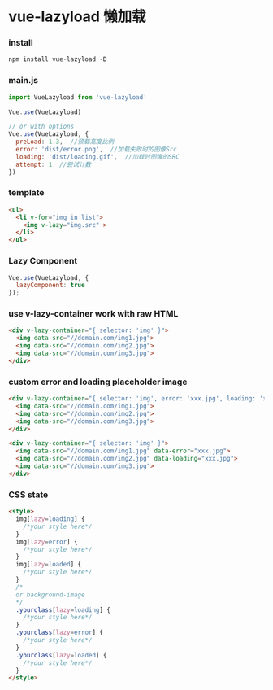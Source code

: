 # vue-lazyload 懒加载

### install
```js
npm install vue-lazyload -D
```

### main.js
```js
import VueLazyload from 'vue-lazyload'

Vue.use(VueLazyload)

// or with options
Vue.use(VueLazyload, {
  preLoad: 1.3,  //预载高度比例
  error: 'dist/error.png',  //加载失败时的图像Src
  loading: 'dist/loading.gif',  //加载时图像的SRC
  attempt: 1  //尝试计数
})
```

### template
```html
<ul>
  <li v-for="img in list">
    <img v-lazy="img.src" >
  </li>
</ul>
```

### Lazy Component
```js
Vue.use(VueLazyload, {
  lazyComponent: true
});
```

### use v-lazy-container work with raw HTML
```html
<div v-lazy-container="{ selector: 'img' }">
  <img data-src="//domain.com/img1.jpg">
  <img data-src="//domain.com/img2.jpg">
  <img data-src="//domain.com/img3.jpg">  
</div>
```

### custom error and loading placeholder image
```html
<div v-lazy-container="{ selector: 'img', error: 'xxx.jpg', loading: 'xxx.jpg' }">
  <img data-src="//domain.com/img1.jpg">
  <img data-src="//domain.com/img2.jpg">
  <img data-src="//domain.com/img3.jpg">  
</div>
```

```html
<div v-lazy-container="{ selector: 'img' }">
  <img data-src="//domain.com/img1.jpg" data-error="xxx.jpg">
  <img data-src="//domain.com/img2.jpg" data-loading="xxx.jpg">
  <img data-src="//domain.com/img3.jpg">  
</div>
```

### CSS state
```html
<style>
  img[lazy=loading] {
    /*your style here*/
  }
  img[lazy=error] {
    /*your style here*/
  }
  img[lazy=loaded] {
    /*your style here*/
  }
  /*
  or background-image
  */
  .yourclass[lazy=loading] {
    /*your style here*/
  }
  .yourclass[lazy=error] {
    /*your style here*/
  }
  .yourclass[lazy=loaded] {
    /*your style here*/
  }
</style>
```